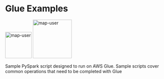 # Glue Examples

<img width="85" alt="map-user" src="https://img.shields.io/badge/views-1861-green"> <img width="125" alt="map-user" src="https://img.shields.io/badge/unique visits-407-green">

Sample PySpark script designed to run on AWS Glue. Sample scripts cover common operations that need to be completed with Glue
